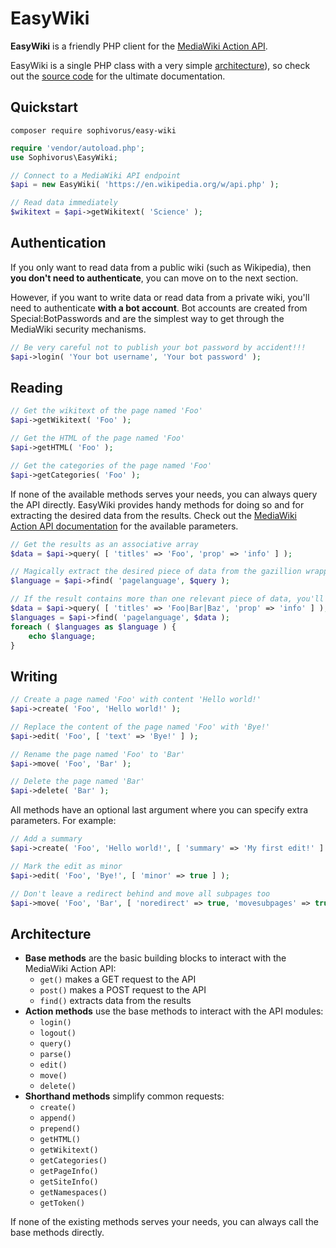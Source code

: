 # EasyWiki

**EasyWiki** is a friendly PHP client for the [MediaWiki Action API](https://www.mediawiki.org/wiki/API:Main_page).

EasyWiki is a single PHP class with a very simple [architecture](https://github.com/Sophivorus/EasyWiki#Architecture)), so check out the [source code](https://github.com/Sophivorus/EasyWiki/blob/main/EasyWiki.php) for the ultimate documentation.

## Quickstart

```
composer require sophivorus/easy-wiki
```

```php
require 'vendor/autoload.php';
use Sophivorus\EasyWiki;

// Connect to a MediaWiki API endpoint
$api = new EasyWiki( 'https://en.wikipedia.org/w/api.php' );

// Read data immediately
$wikitext = $api->getWikitext( 'Science' );
```

## Authentication

If you only want to read data from a public wiki (such as Wikipedia), then **you don't need to authenticate**, you can move on to the next section.

However, if you want to write data or read data from a private wiki, you'll need to authenticate **with a bot account**. Bot accounts are created from Special:BotPasswords and are the simplest way to get through the MediaWiki security mechanisms.

```php
// Be very careful not to publish your bot password by accident!!!
$api->login( 'Your bot username', 'Your bot password' );
```

## Reading

```php
// Get the wikitext of the page named 'Foo'
$api->getWikitext( 'Foo' );

// Get the HTML of the page named 'Foo'
$api->getHTML( 'Foo' );

// Get the categories of the page named 'Foo'
$api->getCategories( 'Foo' );
```

If none of the available methods serves your needs, you can always query the API directly. EasyWiki provides handy methods for doing so and for extracting the desired data from the results. Check out the [MediaWiki Action API documentation](https://www.mediawiki.org/wiki/API:Main_page) for the available parameters.

```php
// Get the results as an associative array
$data = $api->query( [ 'titles' => 'Foo', 'prop' => 'info' ] );

// Magically extract the desired piece of data from the gazillion wrappers
$language = $api->find( 'pagelanguage', $query );

// If the result contains more than one relevant piece of data, you'll get an array of values instead
$data = $api->query( [ 'titles' => 'Foo|Bar|Baz', 'prop' => 'info' ] );
$languages = $api->find( 'pagelanguage', $data );
foreach ( $languages as $language ) {
    echo $language;
}
```

## Writing

```php
// Create a page named 'Foo' with content 'Hello world!'
$api->create( 'Foo', 'Hello world!' );

// Replace the content of the page named 'Foo' with 'Bye!'
$api->edit( 'Foo', [ 'text' => 'Bye!' ] );

// Rename the page named 'Foo' to 'Bar'
$api->move( 'Foo', 'Bar' );

// Delete the page named 'Bar'
$api->delete( 'Bar' );
```

All methods have an optional last argument where you can specify extra parameters. For example:

```php
// Add a summary
$api->create( 'Foo', 'Hello world!', [ 'summary' => 'My first edit!' ] );

// Mark the edit as minor
$api->edit( 'Foo', 'Bye!', [ 'minor' => true ] );

// Don't leave a redirect behind and move all subpages too
$api->move( 'Foo', 'Bar', [ 'noredirect' => true, 'movesubpages' => true ] );
```

## Architecture

- **Base methods** are the basic building blocks to interact with the MediaWiki Action API:
    - `get()` makes a GET request to the API
    - `post()` makes a POST request to the API
    - `find()` extracts data from the results
- **Action methods** use the base methods to interact with the API modules:
    - `login()`
    - `logout()`
    - `query()`
    - `parse()`
    - `edit()`
    - `move()`
    - `delete()`
- **Shorthand methods** simplify common requests:
    - `create()`
    - `append()`
    - `prepend()`
    - `getHTML()`
    - `getWikitext()`
    - `getCategories()`
    - `getPageInfo()`
    - `getSiteInfo()`
    - `getNamespaces()`
    - `getToken()`

If none of the existing methods serves your needs, you can always call the base methods directly.
